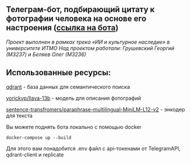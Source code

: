 ## Телеграм-бот, подбирающий цитату к фотографии человека на основе его настроения  ([ссылка на бота](https://t.me/AutoCitationBot))

*Проект выполнен в рамках трека «ИИ и культурное наследие» в университете ИТМО*
*Над проектом работали: Грушевский Георгий (М3237) и Беляев Олег (М3236)*

## Использованные ресурсы:
[qdrant](https://github.com/qdrant/qdrant-client) - база данных для семантического поиска

[yorickvp/llava-13b](https://replicate.com/yorickvp/llava-13b/versions) - модель для описания фотографий

[sentence-transfromers/paraphrase-multilingual-MiniLM-L12-v2](https://huggingface.co/sentence-transformers/paraphrase-multilingual-mpnet-base-v2) - энкодер для текста

Вы можете поднять бота локально с помощью docker

```docker-compose up --build```

Для этого вам понадобится .env файл с api-токенами от TelegramAPI, qdrant-client и replicate